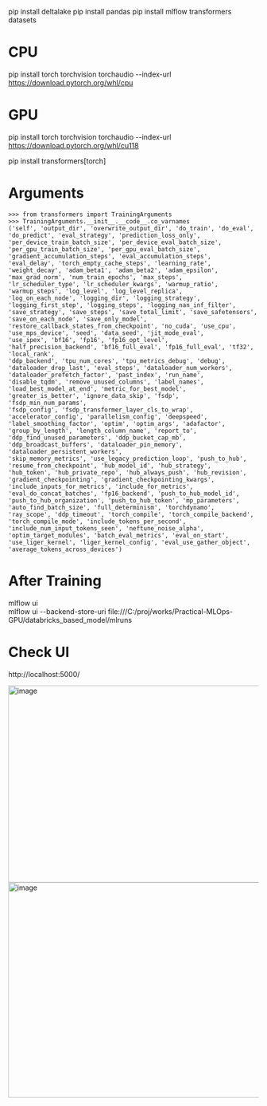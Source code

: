 pip install deltalake
pip install pandas
pip install mlflow transformers datasets

# CPU
pip install torch torchvision torchaudio --index-url https://download.pytorch.org/whl/cpu

# GPU
pip install torch torchvision torchaudio --index-url https://download.pytorch.org/whl/cu118

pip install transformers[torch]

# Arguments

```text
>>> from transformers import TrainingArguments
>>> TrainingArguments.__init__.__code__.co_varnames
('self', 'output_dir', 'overwrite_output_dir', 'do_train', 'do_eval', 'do_predict', 'eval_strategy', 'prediction_loss_only', 
'per_device_train_batch_size', 'per_device_eval_batch_size', 'per_gpu_train_batch_size', 'per_gpu_eval_batch_size', 
'gradient_accumulation_steps', 'eval_accumulation_steps', 'eval_delay', 'torch_empty_cache_steps', 'learning_rate', 
'weight_decay', 'adam_beta1', 'adam_beta2', 'adam_epsilon', 'max_grad_norm', 'num_train_epochs', 'max_steps', 
'lr_scheduler_type', 'lr_scheduler_kwargs', 'warmup_ratio', 'warmup_steps', 'log_level', 'log_level_replica', 
'log_on_each_node', 'logging_dir', 'logging_strategy', 'logging_first_step', 'logging_steps', 'logging_nan_inf_filter', 
'save_strategy', 'save_steps', 'save_total_limit', 'save_safetensors', 'save_on_each_node', 'save_only_model', 
'restore_callback_states_from_checkpoint', 'no_cuda', 'use_cpu', 'use_mps_device', 'seed', 'data_seed', 'jit_mode_eval', 
'use_ipex', 'bf16', 'fp16', 'fp16_opt_level', 'half_precision_backend', 'bf16_full_eval', 'fp16_full_eval', 'tf32', 'local_rank', 
'ddp_backend', 'tpu_num_cores', 'tpu_metrics_debug', 'debug', 'dataloader_drop_last', 'eval_steps', 'dataloader_num_workers', 
'dataloader_prefetch_factor', 'past_index', 'run_name', 'disable_tqdm', 'remove_unused_columns', 'label_names', 
'load_best_model_at_end', 'metric_for_best_model', 'greater_is_better', 'ignore_data_skip', 'fsdp', 'fsdp_min_num_params', 
'fsdp_config', 'fsdp_transformer_layer_cls_to_wrap', 'accelerator_config', 'parallelism_config', 'deepspeed', 
'label_smoothing_factor', 'optim', 'optim_args', 'adafactor', 'group_by_length', 'length_column_name', 'report_to', 
'ddp_find_unused_parameters', 'ddp_bucket_cap_mb', 'ddp_broadcast_buffers', 'dataloader_pin_memory', 'dataloader_persistent_workers', 
'skip_memory_metrics', 'use_legacy_prediction_loop', 'push_to_hub', 'resume_from_checkpoint', 'hub_model_id', 'hub_strategy', 
'hub_token', 'hub_private_repo', 'hub_always_push', 'hub_revision', 'gradient_checkpointing', 'gradient_checkpointing_kwargs', 
'include_inputs_for_metrics', 'include_for_metrics', 'eval_do_concat_batches', 'fp16_backend', 'push_to_hub_model_id', 
'push_to_hub_organization', 'push_to_hub_token', 'mp_parameters', 'auto_find_batch_size', 'full_determinism', 'torchdynamo', 
'ray_scope', 'ddp_timeout', 'torch_compile', 'torch_compile_backend', 'torch_compile_mode', 'include_tokens_per_second', 
'include_num_input_tokens_seen', 'neftune_noise_alpha', 'optim_target_modules', 'batch_eval_metrics', 'eval_on_start', 
'use_liger_kernel', 'liger_kernel_config', 'eval_use_gather_object', 'average_tokens_across_devices')
```

# After Training

mlflow ui  
mlflow ui --backend-store-uri file:///C:/proj/works/Practical-MLOps-GPU/databricks_based_model/mlruns

# Check UI

http://localhost:5000/  

<img width="544" height="395" alt="image" src="https://github.com/user-attachments/assets/6c352577-1ad5-4e28-bb80-6b60a16d0091" />

<img width="998" height="432" alt="image" src="https://github.com/user-attachments/assets/4d58a8f8-02f1-4ceb-b35f-69c2fb4656bb" />

